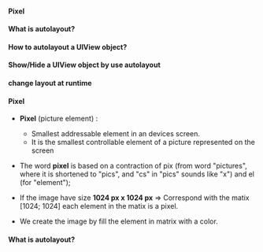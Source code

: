 #### Pixel
#### What is autolayout?
#### How to autolayout a UIView object?
#### Show/Hide a UIView object by use autolayout
#### change layout at runtime


#### Pixel

  - **Pixel** (picture element) : 
    - Smallest addressable element in an devices screen.
    - It is the smallest controllable element of a picture represented on the screen
    
  - The word **pixel** is based on a contraction of pix (from word "pictures", where it is shortened to "pics", and "cs" in "pics" sounds like "x") and el (for "element");
  
  - If the image have size **1024 px x 1024 px** => Correspond with the matix [1024; 1024] each element in the matix is a pixel.
  - We create the image by fill the element in matrix with a color.
  
#### What is autolayout?


